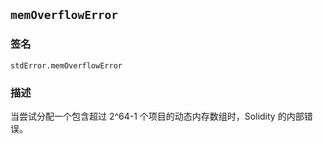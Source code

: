 ## `memOverflowError`

### 签名

```solidity
stdError.memOverflowError
```

### 描述

当尝试分配一个包含超过 2^64-1 个项目的动态内存数组时，Solidity 的内部错误。